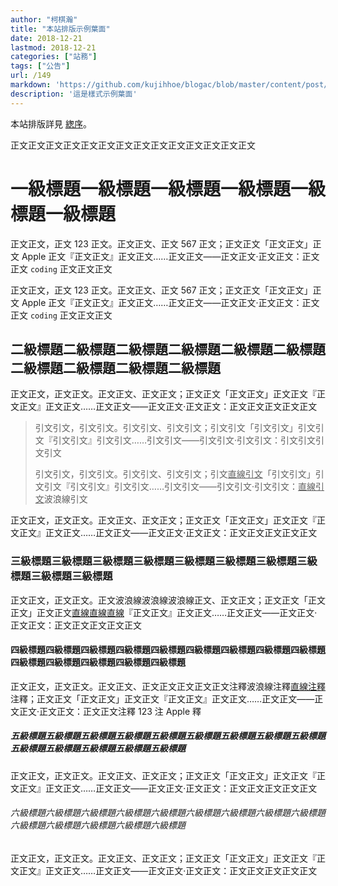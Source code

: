 ```yaml
---
author: "柯棋瀚"
title: "本站排版示例葉面"
date: 2018-12-21
lastmod: 2018-12-21
categories: ["站務"]
tags: ["公告"]
url: /149
markdown: 'https://github.com/kujihhoe/blogac/blob/master/content/post/149示例葉面.md'
description: '這是樣式示例葉面'
---
```


本站排版詳見 [緫序](/about/)。

正文正文正文正文正文正文正文正文正文正文正文正文正文正文

# 一級標題一級標題一級標題一級標題一級標題一級標題

正文正文，正文 123 正文。正文正文、正文 567 正文；正文正文「正文正文」正文 Apple 正文『正文正文』正文正文……正文正文——正文正文·正文正文：正文正文 `coding` 正文正文正文

正文正文，正文 123 正文。正文正文、正文 567 正文；正文正文「正文正文」正文 Apple 正文『正文正文』正文正文……正文正文——正文正文·正文正文：正文正文 `coding` 正文正文正文

## 二級標題二級標題二級標題二級標題二級標題二級標題二級標題二級標題二級標題二級標題

正文正文，正文正文。正文正文、正文正文；正文正文「正文正文」正文正文『正文正文』正文正文……正文正文——正文正文·正文正文：正文正文正文正文正文

> 引文引文，引文引文。引文引文、引文引文；引文引文「引文引文」引文引文『引文引文』引文引文……引文引文——引文引文·引文引文：引文引文引文引文
>
> 引文引文，引文引文。引文引文、引文引文；引文<u>直線引文</u>「引文引文」引文引文『引文引文』引文引文……引文引文——引文引文·引文引文：<u>直線引文</u><v>波浪線引文</v>

正文正文，正文正文。正文正文、正文正文；正文正文「正文正文」正文正文『正文正文』正文正文……正文正文——正文正文·正文正文：正文正文正文正文正文

### 三級標題三級標題三級標題三級標題三級標題三級標題三級標題三級標題三級標題三級標題

正文正文，正文正文。正文<v>波浪線波浪線</v><v>波浪線</v>正文、正文正文；正文正文「正文正文」正文正文<u>直線直線</u><u>直線</u>『正文正文』正文正文……正文正文——正文正文·正文正文：正文正文正文正文正文

#### 四級標題四級標題四級標題四級標題四級標題四級標題四級標題四級標題四級標題四級標題四級標題四級標題四級標題四級標題

正文正文，正文正文。正文正文、正文正文正文正文正文<n>注釋<v>波浪線注釋</v><u>直線注釋</u>注釋</n>；正文正文「正文正文」正文正文『正文正文』正文正文……正文正文——正文正文·正文正文：正文正文<n>注釋 123 注 Apple 釋</n>

##### 五級標題五級標題五級標題五級標題五級標題五級標題五級標題五級標題五級標題五級標題五級標題五級標題五級標題五級標題

正文正文，正文正文。正文正文、正文正文；正文正文「正文正文」正文正文『正文正文』正文正文……正文正文——正文正文·正文正文：正文正文正文正文正文

###### 六級標題六級標題六級標題六級標題六級標題六級標題六級標題六級標題六級標題六級標題六級標題六級標題六級標題六級標題

正文正文，正文正文。正文正文、正文正文；正文正文「正文正文」正文正文『正文正文』正文正文……正文正文——正文正文·正文正文：正文正文正文正文正文
